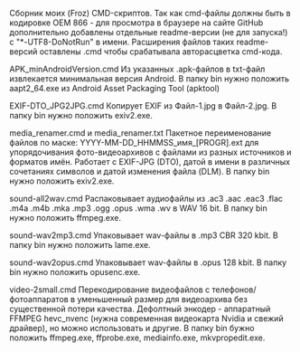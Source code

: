 Сборник моих (Froz) CMD-скриптов.
Так как cmd-файлы должны быть в кодировке OEM 866 - для просмотра в браузере на сайте GitHub дополнительно добавлены отдельные readme-версии (не для запуска!) с "*-UTF8-DoNotRun" в имени.
Расширения файлов таких readme-версий оставлены .cmd чтобы срабатывала авторасцветка cmd-кода.


APK_minAndroidVersion.cmd
Из указанных .apk-файлов в txt-файл извлекается минимальная версия Android.
В папку bin нужно положить aapt2_64.exe из Android Asset Packaging Tool (apktool)

EXIF-DTO_JPG2JPG.cmd
Копирует EXIF из Файл-1.jpg в Файл-2.jpg.
В папку bin нужно положить exiv2.exe.

media_renamer.cmd и media_renamer.txt
Пакетное переименование файлов по маске: YYYY-MM-DD_HHMMSS_имя_[PROGR].ext
для упорядочивания фото-видеоархивов с файлами из разных источников и форматов имён.
Работает с EXIF-JPG (DTO), датой в имени в различных сочетаниях символов и датой изменения файла (DLM).
В папку bin нужно положить exiv2.exe.

sound-all2wav.cmd
Распаковывает аудиофайлы из .ac3 .aac .eac3 .flac .m4a .m4b .mka .mp3 .ogg .opus .wma .wv в WAV 16 bit.
В папку bin нужно положить ffmpeg.exe.

sound-wav2mp3.cmd
Упаковывает wav-файлы в .mp3 CBR 320 kbit.
В папку bin нужно положить lame.exe.

sound-wav2opus.cmd
Упаковывает wav-файлы в .opus 128 kbit.
В папку bin нужно положить opusenc.exe.

video-2small.cmd
Перекодирование видеофайлов с телефонов/фотоаппаратов в уменьшенный размер для видеоархива без существенной потери качества.
Дефолтный энкодер - аппаратный FFMPEG hevc_nvenc (нужна современная видеокарта Nvidia и свежий драйвер), но можно использовать и другие.
В папку bin бужно положить ffmpeg.exe, ffprobe.exe, mediainfo.exe, mkvpropedit.exe.

